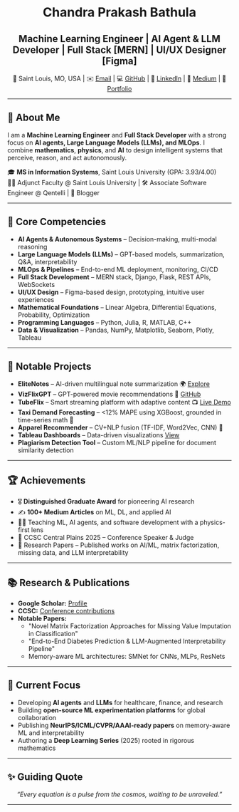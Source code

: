<h1 align="center">Chandra Prakash Bathula</h1>
<h2 align="center">Machine Learning Engineer | AI Agent & LLM Developer | Full Stack [MERN] | UI/UX Designer [Figma]</h2>

<p align="center">
📍 Saint Louis, MO, USA  |  
✉️ <a href="mailto:chandraprakash.bathula@slu.edu">Email</a>  |  
💻 <a href="https://github.com/ChandraPrakash-Bathula">GitHub</a>  |  
🔗 <a href="https://www.linkedin.com/in/chandra-prakash-bathula/">LinkedIn</a>  |  
📝 <a href="https://medium.com/@ChandraPrakash-Bathula">Medium</a>  |  
🌠 <a href="https://portfolio-chandra-prakash-bathulas-projects.vercel.app/">Portfolio</a>
</p>

---

## 🚀 About Me

I am a **Machine Learning Engineer** and **Full Stack Developer** with a strong focus on **AI agents, Large Language Models (LLMs), and MLOps**. I combine **mathematics**, **physics**, and **AI** to design intelligent systems that perceive, reason, and act autonomously.  

🎓 **MS in Information Systems**, Saint Louis University (GPA: 3.93/4.00)  
👨‍🏫 Adjunct Faculty @ Saint Louis University | 🛠 Associate Software Engineer @ Qentelli | 🌌 Blogger  

---

## 🧠 Core Competencies

- **AI Agents & Autonomous Systems** – Decision-making, multi-modal reasoning  
- **Large Language Models (LLMs)** – GPT-based models, summarization, Q&A, interpretability  
- **MLOps & Pipelines** – End-to-end ML deployment, monitoring, CI/CD  
- **Full Stack Development** – MERN stack, Django, Flask, REST APIs, WebSockets  
- **UI/UX Design** – Figma-based design, prototyping, intuitive user experiences  
- **Mathematical Foundations** – Linear Algebra, Differential Equations, Probability, Optimization  
- **Programming Languages** – Python, Julia, R, MATLAB, C++  
- **Data & Visualization** – Pandas, NumPy, Matplotlib, Seaborn, Plotly, Tableau  

---

## 🌌 Notable Projects

- **EliteNotes** – AI-driven multilingual note summarization 🌍 [Explore](https://elite-notes-poc.vercel.app/browse)  
- **VizFlixGPT** – GPT-powered movie recommendations 🎥 [GitHub](https://github.com/ChandraPrakash-Bathula)  
- **TubeFlix** – Smart streaming platform with adaptive content 📺 [Live Demo](https://utubeflix-79845.web.app/)  
- **Taxi Demand Forecasting** – <12% MAPE using XGBoost, grounded in time-series math 🚖  
- **Apparel Recommender** – CV+NLP fusion (TF-IDF, Word2Vec, CNN) 👗  
- **Tableau Dashboards** – Data-driven visualizations [View](https://public.tableau.com/app/profile/chandra.prakash.bathula/vizzes)  
- **Plagiarism Detection Tool** – Custom ML/NLP pipeline for document similarity detection  

---

## 🏆 Achievements

- 🎖 **Distinguished Graduate Award** for pioneering AI research  
- ✍️ **100+ Medium Articles** on ML, DL, and applied AI  
- 👨‍🏫 Teaching ML, AI agents, and software development with a physics-first lens  
- 📜 CCSC Central Plains 2025 – Conference Speaker & Judge  
- 🔬 Research Papers – Published works on AI/ML, matrix factorization, missing data, and LLM interpretability  

---

## 📚 Research & Publications

- **Google Scholar:** [Profile](https://scholar.google.com/citations?user=XXXXX)  
- **CCSC:** [Conference contributions](https://www.ccsc.org/)  
- **Notable Papers:**  
  - "Novel Matrix Factorization Approaches for Missing Value Imputation in Classification"  
  - "End-to-End Diabetes Prediction & LLM-Augmented Interpretability Pipeline"  
  - Memory-aware ML architectures: SMNet for CNNs, MLPs, ResNets  

---

## 🔭 Current Focus

- Developing **AI agents** and **LLMs** for healthcare, finance, and research  
- Building **open-source ML experimentation platforms** for global collaboration  
- Publishing **NeurIPS/ICML/CVPR/AAAI-ready papers** on memory-aware ML and interpretability  
- Authoring a **Deep Learning Series** (2025) rooted in rigorous mathematics  

---

## ✨ Guiding Quote

<p align="center"><i>“Every equation is a pulse from the cosmos, waiting to be unraveled.”</i></p>

---
